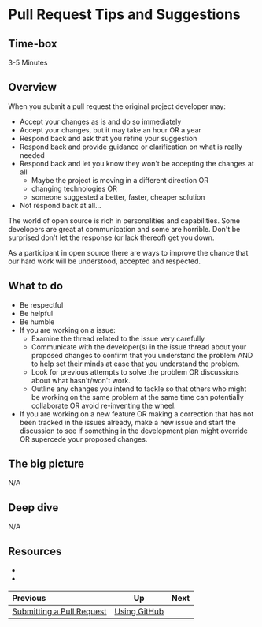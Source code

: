 # Pull Request Tips and Suggestions

## Time-box

3-5 Minutes

## Overview

When you submit a pull request the original project developer may:

* Accept your changes as is and do so immediately
* Accept your changes, but it may take an hour OR a year
* Respond back and ask that you refine your suggestion
* Respond back and provide guidance or clarification on what is really needed
* Respond back and let you know they won't be accepting the changes at all
    * Maybe the project is moving in a different direction OR 
    * changing technologies OR 
    * someone suggested a better, faster, cheaper solution
* Not respond back at all...

The world of open source is rich in personalities and capabilities. Some developers are great at communication and some are horrible. Don't be surprised don't let the response (or lack thereof) get you down.

As a participant in open source there are ways to improve the chance that our hard work will be understood, accepted and respected.

## What to do

* Be respectful
* Be helpful
* Be humble
* If you are working on a issue:
    * Examine the thread related to the issue very carefully
    * Communicate with the developer(s) in the issue thread about your proposed changes to confirm that you understand the problem AND to help set their minds at ease that you understand the problem.
    * Look for previous attempts to solve the problem OR discussions about what hasn't/won't work.
    * Outline any changes you intend to tackle so that others who might be working on the same problem at the same time can potentially collaborate OR avoid re-inventing the wheel.
* If you are working on a new feature OR making a correction that has not been tracked in the issues already, make a new issue and start the discussion to see if something in the development plan might override OR supercede your proposed changes.


## The big picture

N/A

## Deep dive

N/A

## Resources

* [<resource name>](<resource url>)
* [<resource name>](<resource url>)

| Previous | Up | Next |
|:---------|:---:|-----:|
| [Submitting a Pull Request](./github_submit_pull_request.md) | [Using GitHub](./github_overview.md) |  |
